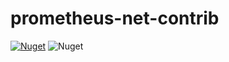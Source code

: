 # prometheus-net-contrib
[![Nuget](https://img.shields.io/nuget/v/prometheus-net.Contrib.svg)](https://www.nuget.org/packages/prometheus-net.Contrib/) ![Nuget](https://img.shields.io/nuget/dt/prometheus-net.Contrib.svg)
